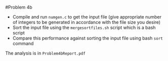 #Problem 4b

- Compile and run `numgen.c` to get the input file (give appropriate number of integers to be generated in accordance with the file size you desire)
- Sort the input file using the `mergesortfiles.sh` script which is a bash script
- Compare this performance against sorting the input file using bash `sort` command

The analysis is in `Problem4bReport.pdf`